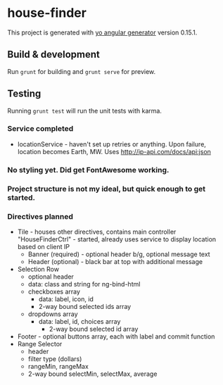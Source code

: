 # house-finder

This project is generated with [yo angular generator](https://github.com/yeoman/generator-angular)
version 0.15.1.

## Build & development

Run `grunt` for building and `grunt serve` for preview.

## Testing

Running `grunt test` will run the unit tests with karma.

### Service completed
* locationService - haven't set up retries or anything.  Upon failure, location becomes Earth, MW.  Uses http://ip-api.com/docs/api:json

### No styling yet.  Did get FontAwesome working.

### Project structure is not my ideal, but quick enough to get started.

### Directives planned
* Tile - houses other directives, contains main controller "HouseFinderCtrl" - started, already uses service to display location based on client IP
  * Banner (required) - optional header b/g, optional message text
  * Header (optional) - black bar at top with additional message
* Selection Row
  * optional header
  * data: class and string for ng-bind-html
  * checkboxes array
    * data: label, icon, id
    * 2-way bound selected ids array
  * dropdowns array
    * data: label, id, choices array
      * 2-way bound selected id array
* Footer - optional buttons array, each with label and commit function
* Range Selector
  * header
  * filter type (dollars)
  * rangeMin, rangeMax
  * 2-way bound selectMin, selectMax, average

